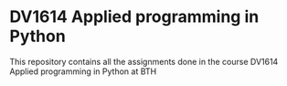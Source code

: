 # DV1614 Applied programming in Python
 This repository contains all the assignments done in the course DV1614 Applied programming in Python at BTH

